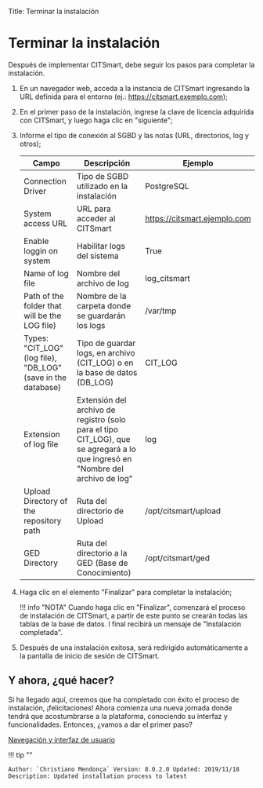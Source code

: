 Title: Terminar la instalación

# Terminar la instalación

Después de implementar CITSmart, debe seguir los pasos para completar la instalación.

1. En un navegador web, acceda a la instancia de CITSmart ingresando la URL definida para el entorno (ej.: https://citsmart.exemplo.com);

2. En el primer paso de la instalación, ingrese la clave de licencia adquirida con CITSmart, y luego haga clic en "siguiente";

3. Informe el tipo de conexión al SGBD y las notas (URL, directorios, log y otros);

    |Campo|Descripción|Ejemplo|
    |-----|---------|-------|
    |Connection Driver|Tipo de SGBD utilizado en la instalación |PostgreSQL |
    |System access URL|URL para acceder al CITSmart | https://citsmart.ejemplo.com|
    |Enable loggin on system|Habilitar logs del sistema |True |
    |Name of log file|Nombre del archivo de log | log_citsmart |
    |Path of the folder that will be the LOG file) |Nombre de la carpeta donde se guardarán los logs |/var/tmp |
    |Types: "CIT_LOG" (log file), "DB_LOG" (save in the database) |Tipo de guardar logs, en archivo (CIT_LOG) o en la base de datos (DB_LOG) | CIT_LOG|
    |Extension of log file|Extensión del archivo de registro (solo para el tipo CIT_LOG), que se agregará a lo que ingresó en "Nombre del archivo de log" | log |
    |Upload Directory of the repository path|Ruta del directorio de Upload | /opt/citsmart/upload |
    |GED Directory |Ruta del directorio a la GED (Base de Conocimiento) | /opt/citsmart/ged|

4. Haga clic en el elemento "Finalizar" para completar la instalación;

    !!! info "NOTA"
        Cuando haga clic en "Finalizar", comenzará el proceso de instalación de CITSmart, a partir de este punto se crearán todas las tablas de la base de datos. l final recibirá un mensaje de "Instalación completada".

5. Después de una instalación exitosa, será redirigido automáticamente a la pantalla de inicio de sesión de CITSmart.

## Y ahora, ¿qué hacer?

Si ha llegado aquí, creemos que ha completado con éxito el proceso de instalación, ¡felicitaciones! Ahora comienza una nueva jornada donde tendrá que acostumbrarse a la plataforma, conociendo su interfaz y funcionalidades. Entonces, ¿vamos a dar el primer paso?

[Navegación y interfaz de usuario][1]

!!! tip ""

    Author: `Christiano Mendonça` Version: 8.0.2.0 Updated: 2019/11/18 Description: Updated installation process to latest

[1]:/es-es/citsmart-platform-8/initial-settings/navigation-and-user-interface.html
